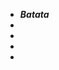 - **_Batata_**
- 
- 
- 
- 

<!---
Rhedosaurus12/Rhedosaurus12 is a ✨ special ✨ repository because its `README.md` (this file) appears on your GitHub profile.
You can click the Preview link to take a look at your changes.
--->
